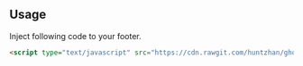 ## Usage

Inject following code to your footer.

```html
<script type="text/javascript" src="https://cdn.rawgit.com/huntzhan/ghost-code-injection-collections/50adce6fcac95c421d1551e11d717d785ce29b1c/prism/prism.js" async></script>
```

